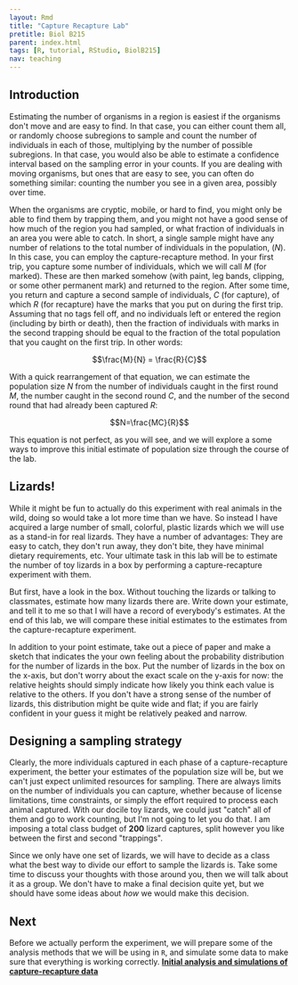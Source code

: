 ```yaml
---
layout: Rmd
title: "Capture Recapture Lab"
pretitle: Biol B215
parent: index.html
tags: [R, tutorial, RStudio, BiolB215]
nav: teaching
---
```





## Introduction
Estimating the number of organisms in a region is easiest if the organisms don't move and are easy to find. In that case, you can either count them all, or randomly choose subregions to sample and  count the number of individuals in each of those, multiplying by the number of possible subregions. In that case, you would also be able to estimate a confidence interval based on the sampling error in your counts. If you are dealing with moving organisms, but ones that are easy to see, you can often do something similar: counting the number you see in a given area, possibly over time.

When the organisms are cryptic, mobile, or hard to find, you might only be able to find them by trapping them, and you might not have a good sense of how much of the region you had sampled, or what fraction of individuals in an area you were able to catch. In short, a single sample might have any number of relations to the total number of individuals in the population, ($N$).  In this case, you can employ the capture-recapture method. In your first trip, you capture some number of individuals, which we will call $M$ (for marked). These are then marked somehow (with paint, leg bands, clipping, or some other permanent mark) and returned to the region. After some time, you return and capture a second sample of individuals, $C$ (for capture), of which $R$ (for recapture) have the marks that you put on during the first trip. Assuming that no tags fell off, and no individuals left or entered the region (including by birth or death), then the fraction of individuals with marks in the second trapping should be equal to the fraction of the total population that you caught on the first trip. In other words:

$$\frac{M}{N} = \frac{R}{C}$$

With a quick rearrangement of that equation, we can estimate the population size $N$ from the number of individuals caught in the first round $M$, the number caught in the second round $C$, and the number of the second round that had already been captured $R$:

$$N=\frac{MC}{R}$$

This equation is not perfect, as you will see, and we will explore a some ways to improve this initial estimate of population size through the course of the lab.

## Lizards!
While it might be fun to actually do this experiment with real animals in the wild, doing so would take a lot more time than we have. So instead I have acquired a large number of small, colorful, plastic lizards which we will use as a stand-in for real lizards. They have a number of advantages: They are easy to catch, they don't run away, they don't bite, they have minimal dietary requirements, etc. Your ultimate task in this lab will be to estimate the number of toy lizards in a box by performing a capture-recapture experiment with them.

But first, have a look in the box. Without touching the lizards or talking to classmates, estimate how many lizards there are. Write down your estimate, and tell it to me so that I will have a record of everybody's estimates. At the end of this lab, we will compare these initial estimates to the estimates from the capture-recapture experiment. 

In addition to your point estimate, take out a piece of paper and make a sketch that indicates the your own feeling about the probability distribution for the number of lizards in the box. Put the number of lizards in the box on the x-axis, but don't worry about the exact scale on the y-axis for now: the relative heights should simply indicate how likely you think each value is relative to the others. If you don't have a strong sense of the number of lizards, this distribution might be quite wide and flat; if you are fairly confident in your guess it might be relatively peaked and narrow. 


## Designing a sampling strategy
Clearly, the more individuals captured in each phase of a capture-recapture experiment, the better your estimates of the population size will be, but we can't just expect unlimited resources for sampling.  There are always limits on the number of individuals you can capture, whether because of license limitations, time constraints, or simply the effort required to process each animal captured. With our docile toy lizards, we could just "catch" all of them and go to work counting, but I'm not going to let you do that. I am imposing a total class budget of **200** lizard captures, split however you like between the first and second "trappings". 

Since we only have one set of lizards, we will have to decide as a class what the best way to divide our effort to sample the lizards is. Take some time to discuss your thoughts with those around you, then we will talk about it as a group. We don't have to make a final decision quite yet, but we should have some ideas about *how* we would make this decision.

## Next
Before we actually perform the experiment, we will prepare some of the analysis methods that we will be using in `R`, and simulate some data to make sure that everything is working correctly.
**[Initial analysis and simulations of capture-recapture data](capture_recapture2.html)**

